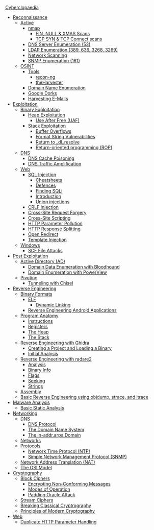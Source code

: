 [Cyberclopaedia](README.md)
- [Reconnaissance](Reconnaissance/README.md)
	- [Active](Reconnaissance/Active/README.md)
		- [nmap](Reconnaissance/Active/nmap/README.md)
			- [FIN, NULL & XMAS Scans](Reconnaissance/Active/nmap/FIN,%20NULL%20&%20XMAS%20Scans.md)
			- [TCP SYN & TCP Connect scans](Reconnaissance/Active/nmap/TCP%20SYN%20&%20TCP%20Connect%20scans.md)
		- [DNS Server Enumeration (53)](Reconnaissance/Active/DNS%20Server%20Enumeration%20(53).md)
		- [LDAP Enumeration (389, 636, 3268, 3269)](Reconnaissance/Active/LDAP%20Enumeration%20(389,%20636,%203268,%203269).md)
		- [Network Scanning](Reconnaissance/Active/Network%20Scanning.md)
		- [SNMP Enumeration (161)](Reconnaissance/Active/SNMP%20Enumeration%20(161).md)
	- [OSINT](Reconnaissance/OSINT/README.md)
		- [Tools](Reconnaissance/OSINT/Tools/README.md)
			- [recon-ng](Reconnaissance/OSINT/Tools/recon-ng.md)
			- [theHarvester](Reconnaissance/OSINT/Tools/theHarvester.md)
		- [Domain Name Enumeration](Reconnaissance/OSINT/Domain%20Name%20Enumeration.md)
		- [Google Dorks](Reconnaissance/OSINT/Google%20Dorks.md)
		- [Harvesting E-Mails](Reconnaissance/OSINT/Harvesting%20E-Mails.md)
- [Exploitation](Exploitation/README.md)
	- [Binary Exploitation](Exploitation/Binary%20Exploitation/README.md)
		- [Heap Exploitation](Exploitation/Binary%20Exploitation/Heap%20Exploitation/README.md)
			- [Use After Free (UAF)](Exploitation/Binary%20Exploitation/Heap%20Exploitation/Use%20After%20Free%20(UAF).md)
		- [Stack Exploitation](Exploitation/Binary%20Exploitation/Stack%20Exploitation/README.md)
			- [Buffer Overflows](Exploitation/Binary%20Exploitation/Stack%20Exploitation/Buffer%20Overflows.md)
			- [Format String Vulnerabilities](Exploitation/Binary%20Exploitation/Stack%20Exploitation/Format%20String%20Vulnerabilities.md)
			- [Return to _dl_resolve](Exploitation/Binary%20Exploitation/Stack%20Exploitation/Return%20to%20_dl_resolve.md)
			- [Return-oriented programming (ROP)](Exploitation/Binary%20Exploitation/Stack%20Exploitation/Return-oriented%20programming%20(ROP).md)
	- [DNS](Exploitation/DNS/README.md)
		- [DNS Cache Poisoning](Exploitation/DNS/DNS%20Cache%20Poisoning.md)
		- [DNS Traffic Amplification](Exploitation/DNS/DNS%20Traffic%20Amplification.md)
	- [Web](Exploitation/Web/README.md)
		- [SQL Injection](Exploitation/Web/SQL%20Injection/README.md)
			- [Cheatsheets](Exploitation/Web/SQL%20Injection/Cheatsheets.md)
			- [Defences](Exploitation/Web/SQL%20Injection/Defences.md)
			- [Finding SQLi](Exploitation/Web/SQL%20Injection/Finding%20SQLi.md)
			- [Introduction](Exploitation/Web/SQL%20Injection/Introduction.md)
			- [Union injections](Exploitation/Web/SQL%20Injection/Union%20injections.md)
		- [CRLF Injection](Exploitation/Web/CRLF%20Injection.md)
		- [Cross-Site Request Forgery](Exploitation/Web/Cross-Site%20Request%20Forgery.md)
		- [Cross-Site Scripting](Exploitation/Web/Cross-Site%20Scripting.md)
		- [HTTP Parameter Pollution](Exploitation/Web/HTTP%20Parameter%20Pollution.md)
		- [HTTP Response Splitting](Exploitation/Web/HTTP%20Response%20Splitting.md)
		- [Open Redirect](Exploitation/Web/Open%20Redirect.md)
		- [Template Injection](Exploitation/Web/Template%20Injection.md)
	- [Windows](Exploitation/Windows/README.md)
		- [SCF File Attacks](Exploitation/Windows/SCF%20File%20Attacks.md)
- [Post Exploitation](Post%20Exploitation/README.md)
	- [Active Directory (AD)](Post%20Exploitation/Active%20Directory%20(AD)/README.md)
		- [Domain Data Enumeration with Bloodhound](Post%20Exploitation/Active%20Directory%20(AD)/Domain%20Data%20Enumeration%20with%20Bloodhound.md)
		- [Domain Enumeration with PowerView](Post%20Exploitation/Active%20Directory%20(AD)/Domain%20Enumeration%20with%20PowerView.md)
	- [Pivoting](Post%20Exploitation/Pivoting/README.md)
		- [Tunneling with Chisel](Post%20Exploitation/Pivoting/Tunneling%20with%20Chisel.md)
- [Reverse Engineering](Reverse%20Engineering/README.md)
	- [Binary Formats](Reverse%20Engineering/Binary%20Formats/README.md)
		- [ELF](Reverse%20Engineering/Binary%20Formats/ELF/README.md)
			- [Dynamic Linking](Reverse%20Engineering/Binary%20Formats/ELF/Dynamic%20Linking.md)
		- [Reverse Engineering Android Applications](Reverse%20Engineering/Binary%20Formats/Reverse%20Engineering%20Android%20Applications.md)
	- [Program Anatomy](Reverse%20Engineering/Program%20Anatomy/README.md)
		- [Instructions](Reverse%20Engineering/Program%20Anatomy/Instructions.md)
		- [Registers](Reverse%20Engineering/Program%20Anatomy/Registers.md)
		- [The Heap](Reverse%20Engineering/Program%20Anatomy/The%20Heap.md)
		- [The Stack](Reverse%20Engineering/Program%20Anatomy/The%20Stack.md)
	- [Reverse Engineering with Ghidra](Reverse%20Engineering/Reverse%20Engineering%20with%20Ghidra/README.md)
		- [Creating a Project and Loading a Binary](Reverse%20Engineering/Reverse%20Engineering%20with%20Ghidra/Creating%20a%20Project%20and%20Loading%20a%20Binary.md)
		- [Initial Analysis](Reverse%20Engineering/Reverse%20Engineering%20with%20Ghidra/Initial%20Analysis.md)
	- [Reverse Engineering with radare2](Reverse%20Engineering/Reverse%20Engineering%20with%20radare2/README.md)
		- [Analysis](Reverse%20Engineering/Reverse%20Engineering%20with%20radare2/Analysis.md)
		- [Binary Info](Reverse%20Engineering/Reverse%20Engineering%20with%20radare2/Binary%20Info.md)
		- [Flags](Reverse%20Engineering/Reverse%20Engineering%20with%20radare2/Flags.md)
		- [Seeking](Reverse%20Engineering/Reverse%20Engineering%20with%20radare2/Seeking.md)
		- [Strings](Reverse%20Engineering/Reverse%20Engineering%20with%20radare2/Strings.md)
	- [Assembly](Reverse%20Engineering/Assembly.md)
	- [Basic Reverse Engineering using objdump, strace, and ltrace](Reverse%20Engineering/Basic%20Reverse%20Engineering%20using%20objdump,%20strace,%20and%20ltrace.md)
- [Malware Analysis](Malware%20Analysis/README.md)
	- [Basic Static Analysis](Malware%20Analysis/Basic%20Static%20Analysis.md)
- [Networking](Networking/README.md)
	- [DNS](Networking/DNS/README.md)
		- [DNS Protocol](Networking/DNS/DNS%20Protocol.md)
		- [The Domain Name System](Networking/DNS/The%20Domain%20Name%20System.md)
		- [The in-addr.arpa Domain](Networking/DNS/The%20in-addr.arpa%20Domain.md)
	- [Networks](Networking/Networks/README.md)
	- [Protocols](Networking/Protocols/README.md)
		- [Network Time Protocol (NTP)](Networking/Protocols/Network%20Time%20Protocol%20(NTP).md)
		- [Simple Network Management Protocol (SNMP)](Networking/Protocols/Simple%20Network%20Management%20Protocol%20(SNMP).md)
	- [Network Address Translation (NAT)](Networking/Network%20Address%20Translation%20(NAT).md)
	- [The OSI Model](Networking/The%20OSI%20Model.md)
- [Cryptography](Cryptography/README.md)
	- [Block Ciphers](Cryptography/Block%20Ciphers/README.md)
		- [Encrypting Non-Conforming Messages](Cryptography/Block%20Ciphers/Encrypting%20Non-Conforming%20Messages.md)
		- [Modes of Operation](Cryptography/Block%20Ciphers/Modes%20of%20Operation.md)
		- [Padding Oracle Attack](Cryptography/Block%20Ciphers/Padding%20Oracle%20Attack.md)
	- [Stream Ciphers](Cryptography/Stream%20Ciphers/README.md)
	- [Breaking Classical Cryptrography](Cryptography/Breaking%20Classical%20Cryptrography.md)
	- [Principles of Modern Cryptography](Cryptography/Principles%20of%20Modern%20Cryptography.md)
- [Web](Web/README.md)
	- [Duplicate HTTP Parameter Handling](Web/Duplicate%20HTTP%20Parameter%20Handling.md)
